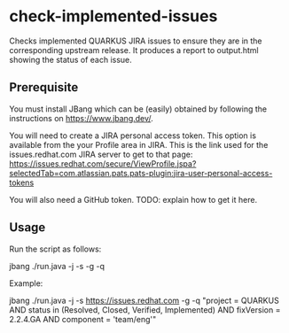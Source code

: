 # check-implemented-issues
Checks implemented QUARKUS JIRA issues to ensure they are in the corresponding upstream release. It produces a report to output.html showing the status of each issue.

## Prerequisite

You must install JBang which can be (easily) obtained by following the instructions on  https://www.jbang.dev/.

You will need to create a JIRA personal access token. This option is available from the your Profile area in JIRA. This is the link used for the issues.redhat.com JIRA server to get to that page: https://issues.redhat.com/secure/ViewProfile.jspa?selectedTab=com.atlassian.pats.pats-plugin:jira-user-personal-access-tokens

You will also need a GitHub token. TODO: explain how to get it here.


## Usage
Run the script as follows:

 jbang ./run.java -j <JIRA Personal Access Token> -s <JIRA Server Base URL> -g <GitHub Personal Access Token> -q <JIRA JQL Query>

Example:

 jbang ./run.java -j <JIRA Personal Access Token> -s https://issues.redhat.com -g <GitHub Access Token> -q "project = QUARKUS AND status in (Resolved, Closed, Verified, Implemented) AND fixVersion = 2.2.4.GA AND component = 'team/eng'"
